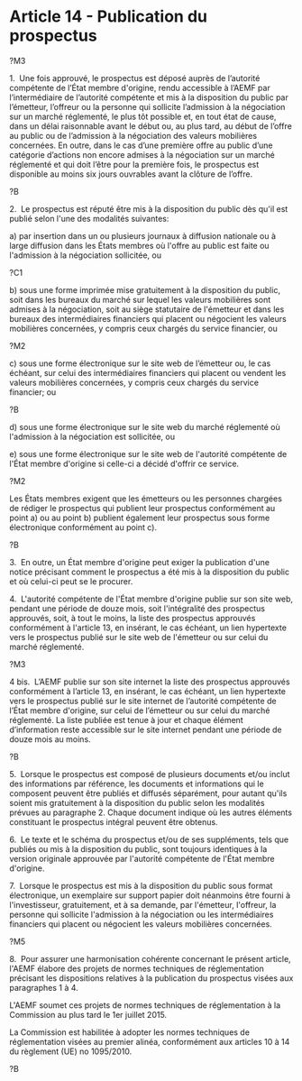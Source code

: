 # Article 14 - Publication du prospectus


?M3

1.  Une fois approuvé, le prospectus est déposé auprès de l’autorité compétente de l’État membre d'origine, rendu accessible à l’AEMF par l’intermédiaire de l’autorité compétente et mis à la disposition du public par l’émetteur, l’offreur ou la personne qui sollicite l’admission à la négociation sur un marché réglementé, le plus tôt possible et, en tout état de cause, dans un délai raisonnable avant le début ou, au plus tard, au début de l’offre au public ou de l’admission à la négociation des valeurs mobilières concernées. En outre, dans le cas d’une première offre au public d’une catégorie d’actions non encore admises à la négociation sur un marché réglementé et qui doit l’être pour la première fois, le prospectus est disponible au moins six jours ouvrables avant la clôture de l’offre.

?B

2.  Le prospectus est réputé être mis à la disposition du public dès qu'il est publié selon l'une des modalités suivantes:

a) par insertion dans un ou plusieurs journaux à diffusion nationale ou à large diffusion dans les États membres où l'offre au public est faite ou l'admission à la négociation sollicitée, ou

?C1

b) sous une forme imprimée mise gratuitement à la disposition du public, soit dans les bureaux du marché sur lequel les valeurs mobilières sont admises à la négociation, soit au siège statutaire de l'émetteur et dans les bureaux des intermédiaires financiers qui placent ou négocient les valeurs mobilières concernées, y compris ceux chargés du service financier, ou

?M2

c) sous une forme électronique sur le site web de l’émetteur ou, le cas échéant, sur celui des intermédiaires financiers qui placent ou vendent les valeurs mobilières concernées, y compris ceux chargés du service financier; ou

?B

d) sous une forme électronique sur le site web du marché réglementé où l'admission à la négociation est sollicitée, ou

e) sous une forme électronique sur le site web de l'autorité compétente de l'État membre d'origine si celle-ci a décidé d'offrir ce service.

?M2

Les États membres exigent que les émetteurs ou les personnes chargées de rédiger le prospectus qui publient leur prospectus conformément au point a) ou au point b) publient également leur prospectus sous forme électronique conformément au point c).

?B

3.  En outre, un État membre d'origine peut exiger la publication d'une notice précisant comment le prospectus a été mis à la disposition du public et où celui-ci peut se le procurer.

4.  L'autorité compétente de l'État membre d'origine publie sur son site web, pendant une période de douze mois, soit l'intégralité des prospectus approuvés, soit, à tout le moins, la liste des prospectus approuvés conformément à l'article 13, en insérant, le cas échéant, un lien hypertexte vers le prospectus publié sur le site web de l'émetteur ou sur celui du marché réglementé.

?M3

4 bis.  L’AEMF publie sur son site internet la liste des prospectus approuvés conformément à l’article 13, en insérant, le cas échéant, un lien hypertexte vers le prospectus publié sur le site internet de l’autorité compétente de l’État membre d'origine, sur celui de l’émetteur ou sur celui du marché réglementé. La liste publiée est tenue à jour et chaque élément d’information reste accessible sur le site internet pendant une période de douze mois au moins.

?B

5.  Lorsque le prospectus est composé de plusieurs documents et/ou inclut des informations par référence, les documents et informations qui le composent peuvent être publiés et diffusés séparément, pour autant qu'ils soient mis gratuitement à la disposition du public selon les modalités prévues au paragraphe 2. Chaque document indique où les autres éléments constituant le prospectus intégral peuvent être obtenus.

6.  Le texte et le schéma du prospectus et/ou de ses suppléments, tels que publiés ou mis à la disposition du public, sont toujours identiques à la version originale approuvée par l'autorité compétente de l'État membre d'origine.

7.  Lorsque le prospectus est mis à la disposition du public sous format électronique, un exemplaire sur support papier doit néanmoins être fourni à l'investisseur, gratuitement, et à sa demande, par l'émetteur, l'offreur, la personne qui sollicite l'admission à la négociation ou les intermédiaires financiers qui placent ou négocient les valeurs mobilières concernées.

?M5

8.  Pour assurer une harmonisation cohérente concernant le présent article, l'AEMF élabore des projets de normes techniques de réglementation précisant les dispositions relatives à la publication du prospectus visées aux paragraphes 1 à 4.

L'AEMF soumet ces projets de normes techniques de réglementation à la Commission au plus tard le 1er juillet 2015.

La Commission est habilitée à adopter les normes techniques de réglementation visées au premier alinéa, conformément aux articles 10 à 14 du règlement (UE) no 1095/2010.

?B
